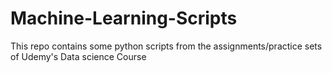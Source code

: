 # Machine-Learning-Scripts
This repo contains some python scripts from the assignments/practice sets of Udemy's Data science Course
